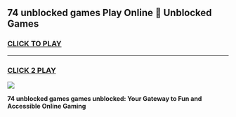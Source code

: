 
## 74 unblocked games Play Online 👋 Unblocked Games
<h3>
<a href="https://premium.freeplayer.one?title=74_unblocked_games&ref=19F">CLICK TO PLAY</a></h3>
<hr>

<h3>
<a href="https://premium.freeplayer.one?title=74_unblocked_games&ref=19F">CLICK 2 PLAY</a>
  
</h3>

<a href="https://premium.freeplayer.one?title=74_unblocked_games&ref=19F"><img src="https://clearcache.store/games.png"></a>


**74 unblocked games games unblocked: Your Gateway to Fun and Accessible Online Gaming**
